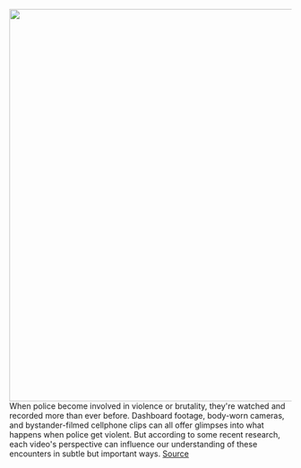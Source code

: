<img src='https://cdn.vox-cdn.com/thumbor/fW4yoNWorf2wlCb1inAT3afQtbg=/0x0:475x251/1200x0/filters:focal(0x0:475x251):no_upscale()/cdn.vox-cdn.com/uploads/chorus_asset/file/21828752/Capturing_Small_Stacked_Gray_2.png' width='700px' /><br/>
When police become involved in violence or brutality, they're watched and recorded more than ever before. Dashboard footage, body-worn cameras, and bystander-filmed cellphone clips can all offer glimpses into what happens when police get violent. But according to some recent research, each video's perspective can influence our understanding of these encounters in subtle but important ways.
<a href='https://www.theverge.com/21378159/police-brutality-protests-body-cameras-video-surveillance-black-lives-matter'> Source <a/>